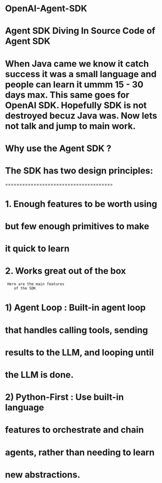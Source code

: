 # OpenAI-Agent-SDK

Agent SDK 
Diving In Source Code of Agent SDK
======================================

When Java came we know it catch success
it was a small language and people can
learn it ummm 15 - 30 days max. This same
goes for OpenAI SDK. Hopefully SDK is not
destroyed becuz Java was. Now lets not 
talk and jump to main work.
======================================

# Why use the Agent SDK ? 

# The SDK has two design principles:
======================================
# 1. Enough features to be worth using
#   but few enough primitives to make 
#   it quick to learn
# 2. Works great out of the box
	 Here are the main features 
		of the SDK
# 1) Agent Loop : Built-in agent loop 
  # that handles calling tools, sending 
  # results to the LLM, and looping until 
 #  the LLM is done.
# 2) Python-First : Use built-in language
  # features to orchestrate and chain 
  # agents, rather than needing to learn 
  # new abstractions.
